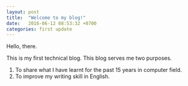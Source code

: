 ```yaml
---
layout: post
title:  "Welcome to my blog!"
date:   2016-06-12 08:53:32 +0700
categories: first update
---
```


Hello, there.

This is my first technical blog. This blog serves me two purposes.

1. To share what I have learnt for the past 15 years in computer field. 
2. To improve my writing skill in English.
